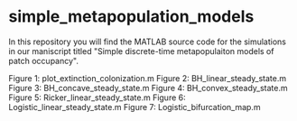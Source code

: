 # simple_metapopulation_models

In this repository you will find the MATLAB source code for the simulations in our maniscript titled "Simple discrete-time metapopulaiton models of patch occupancy".

Figure 1: plot_extinction_colonization.m
Figure 2: BH_linear_steady_state.m
Figure 3: BH_concave_steady_state.m
Figure 4: BH_convex_steady_state.m
Figure 5: Ricker_linear_steady_state.m
Figure 6: Logistic_linear_steady_state.m
Figure 7: Logistic_bifurcation_map.m
